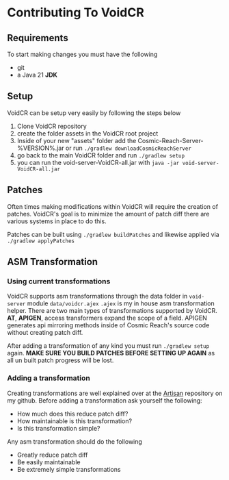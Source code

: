 # Contributing To VoidCR

## Requirements

To start making changes you must have the following

- git
- a Java 21 **JDK**

## Setup

VoidCR can be setup very easily by following the steps below

1. Clone VoidCR repository
2. create the folder assets in the VoidCR root project
3. Inside of your new "assets" folder add the Cosmic-Reach-Server-%VERSION%.jar or run `./gradlew downloadCosmicReachServer`
4. go back to the main VoidCR folder and run `./gradlew setup`
5. you can run the void-server-VoidCR-all.jar with `java -jar void-server-VoidCR-all.jar`

## Patches

Often times making modifications within VoidCR will require the creation of patches.
VoidCR's goal is to minimize the amount of patch diff there are various systems in place to do this.

Patches can be built using `./gradlew buildPatches` and likewise applied via `./gradlew applyPatches`

## ASM Transformation

### Using current transformations

VoidCR supports asm transformations through the data folder in `void-server` module `data/voidcr.ajex`
`.ajex` is my in house asm transformation helper. There are two main types of transformations supported
by VoidCR. **AT**, **APIGEN**, access transformers expand the scope of a field. APIGEN generates api mirroring
methods inside of Cosmic Reach's source code without creating patch diff.

After adding a transformation of any kind you must run `./gradlew setup` again. **MAKE SURE YOU BUILD PATCHES BEFORE
SETTING UP AGAIN** as all un built patch progress will be lost.

### Adding a transformation

Creating transformations are well explained over at the [Artisan](https://github.com/Y2Kwastaken/Artisan) repository on
my github.
Before adding a transformation ask yourself the following:

- How much does this reduce patch diff?
- How maintainable is this transformation?
- Is this transformation simple?

Any asm transformation should do the following

- Greatly reduce patch diff
- Be easily maintainable
- Be extremely simple transformations
